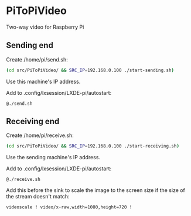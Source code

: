 # PiToPiVideo
Two-way video for Raspberry Pi

## Sending end

Create /home/pi/send.sh:
```sh
(cd src/PiToPiVideo/ && SRC_IP=192.168.0.100 ./start-sending.sh)
```
Use this machine's IP address.

Add to .config/lxsession/LXDE-pi/autostart:
```
@./send.sh
```
## Receiving end

Create /home/pi/receive.sh:
```sh
(cd src/PiToPiVideo/ && SRC_IP=192.168.0.100 ./start-receiving.sh)
```
Use the sending machine's IP address.

Add to .config/lxsession/LXDE-pi/autostart:
```
@./receive.sh
```

Add this before the sink to scale the image to the screen size if the
size of the stream doesn't match:
```
videoscale ! video/x-raw,width=1080,height=720 !
```
